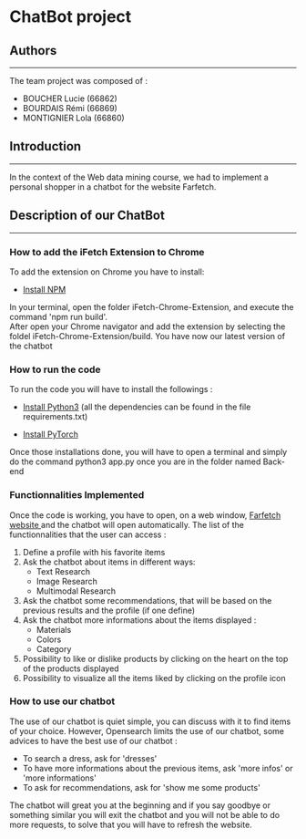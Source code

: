 # ChatBot project

## Authors
---
The team project was composed of : 
* BOUCHER Lucie (66862)
* BOURDAIS Rémi (66869)
* MONTIGNIER Lola (66860)

## Introduction
---
In the context of the Web data mining course, we had to implement a personal shopper in a chatbot for the website Farfetch.

## Description of our ChatBot
---
### How to add the iFetch Extension to Chrome 
To add the extension on Chrome you have to install:
* [Install NPM ](https://docs.npmjs.com/cli/v6/commands/npm-install)

In your terminal, open the folder iFetch-Chrome-Extension, and execute the command 'npm run build'. \
After open your Chrome navigator and add the extension by selecting the foldel iFetch-Chrome-Extension/build. You have now our latest version of the chatbot

### How to run the code

To run the code you will have to install the followings : 
* [Install Python3](https://www.python.org/downloads/) (all the dependencies can be found in the file requirements.txt)

* [Install PyTorch](https://pytorch.org/TensorRT/tutorials/installation.html)

Once those installations done, you will have to open a terminal and simply do the command python3 app.py once you are in the folder named Back-end

### Functionnalities Implemented
Once the code is working, you have to open, on a web window, [Farfetch website ](https://www.farfetch.com/pt/shopping/women/items.aspx) and the chatbot will open automatically. 
The list of the functionnalities that the user can access : 
1. Define a profile with his favorite items
2. Ask the chatbot about items in different ways:
    * Text Research
    * Image Research
    * Multimodal Research 
3. Ask the chatbot some recommendations, that will be based on the previous results and the profile (if one define)
4. Ask the chatbot more informations about the items displayed :
    * Materials
    * Colors
    * Category
5. Possibility to like or dislike products by clicking on the heart on the top of the products displayed
6. Possibility to visualize all the items liked by clicking on the profile icon


### How to use our chatbot

The use of our chatbot is quiet simple, you can discuss with it to find items of your choice. However, Opensearch limits the use of our chatbot, some advices to have the best use of our chatbot :
* To search a dress, ask for 'dresses'
* To have more informations about the previous items, ask 'more infos' or 'more informations'
* To ask for recommendations, ask for 'show me some products'

The chatbot will great you at the beginning and if you say goodbye or something similar you will exit the chatbot and you will not be able to do more requests, to solve that you will have to refresh the website.
